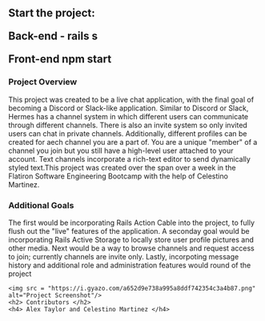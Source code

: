 <h2>
    Start the project:
        <p> Back-end - rails s </p>
        <p> Front-end npm start </p>
</h2>
    <h3> Project Overview </h3>
    <p>
        This project was created to be a live chat application, with the final goal of becoming a Discord or Slack-like application.
        Similar to Discord or Slack, Hermes has a channel system in which different users can communicate through different channels.
        There is also an invite system so only invited users can chat in private channels. Additionally, different profiles can be created
        for aech channel you are a part of. You are a unique "member" of a channel you join but you still have a high-level user attached
        to your account. Text channels incorporate a rich-text editor to send dynamically styled text.This project was created over the span over a week in the Flatiron Software Engineering Bootcamp with the help of Celestino Martinez.
    </p>
<section>
    <h3> Additional Goals </h3>
    <p>
        The first would be incorporating Rails Action Cable into the project, to fully flush out the "live" features of the application.
        A seconday goal would be incorporating Rails Active Storage to locally store user profile pictures and other media.
        Next would be a way to browse channels and request access to join; currently channels are invite only.
        Lastly, incorpoting message history and additional role and administration features would round of the project
    </p>

    <img src = "https://i.gyazo.com/a652d9e738a995a8ddf742354c3a4b87.png" alt="Project Screenshot"/>
    <h2> Contributors </h2>
    <h4> Alex Taylor and Celestino Martinez </h4>
<section>
